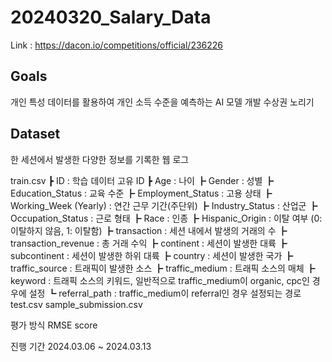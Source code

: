 # 20240320_Salary_Data

Link : https://dacon.io/competitions/official/236226

## Goals

개인 특성 데이터를 활용하여 개인 소득 수준을 예측하는 AI 모델 개발
수상권 노리기

## Dataset

한 세션에서 발생한 다양한 정보를 기록한 웹 로그

train.csv
┣ ID : 학습 데이터 고유 ID
┣ Age : 나이
┣ Gender : 성별
┣ Education_Status : 교육 수준
┣ Employment_Status : 고용 상태
┣ Working_Week (Yearly) : 연간 근무 기간(주단위)
┣ Industry_Status : 산업군
┣ Occupation_Status : 근로 형태
┣ Race : 인종
┣ Hispanic_Origin : 이탈 여부 (0: 이탈하지 않음, 1: 이탈함)
┣ transaction : 세션 내에서 발생의 거래의 수
┣ transaction_revenue : 총 거래 수익
┣ continent : 세션이 발생한 대륙
┣ subcontinent : 세션이 발생한 하위 대륙
┣ country : 세션이 발생한 국가
┣ traffic_source : 트래픽이 발생한 소스
┣ traffic_medium : 트래픽 소스의 매체
┣ keyword : 트래픽 소스의 키워드, 일반적으로 traffic_medium이 organic, cpc인 경우에 설정
┗ referral_path : traffic_medium이 referral인 경우 설정되는 경로 test.csv sample_submission.csv

평가 방식
RMSE score

진행 기간
2024.03.06 ~ 2024.03.13
